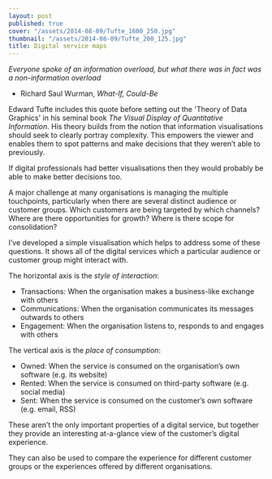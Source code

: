 ```yaml
---
layout: post
published: true
cover: "/assets/2014-08-09/Tufte_1600_250.jpg"
thumbnail: "/assets/2014-08-09/Tufte_200_125.jpg"
title: Digital service maps
---
```

_Everyone spoke of an information overload, but what there was in fact was a non-information overload_
- Richard Saul Wurman, _What-If, Could-Be_

Edward Tufte includes this quote before setting out the 'Theory of Data Graphics' in his seminal book _The Visual Display of Quantitative Information_. His theory builds from the notion that information visualisations should seek to clearly portray complexity. This empowers the viewer and enables them to spot patterns and make decisions that they weren’t able to previously.

If digital professionals had better visualisations then they would probably be able to make better decisions too.

A major challenge at many organisations is managing the multiple touchpoints, particularly when there are several distinct audience or customer groups. Which customers are being targeted by which channels? Where are there opportunities for growth? Where is there scope for consolidation? 

I’ve developed a simple visualisation which helps to address some of these questions. It shows all of the digital services which a particular audience or customer group might interact with.

The horizontal axis is the _style of interaction_:

* Transactions: When the organisation makes a business-like exchange with others
* Communications: When the organisation communicates its messages outwards to others
* Engagement: When the organisation listens to, responds to and engages with others

The vertical axis is the _place of consumption_:

* Owned: When the service is consumed on the organisation’s own software (e.g. its website)
* Rented: When the service is consumed on third-party software (e.g. social media)
* Sent: When the service is consumed on the customer’s own software (e.g. email, RSS)

These aren’t the only important properties of a digital service, but together they provide an interesting at-a-glance view of the customer’s digital experience. 

They can also be used to compare the experience for different customer groups or the experiences offered by different organisations.